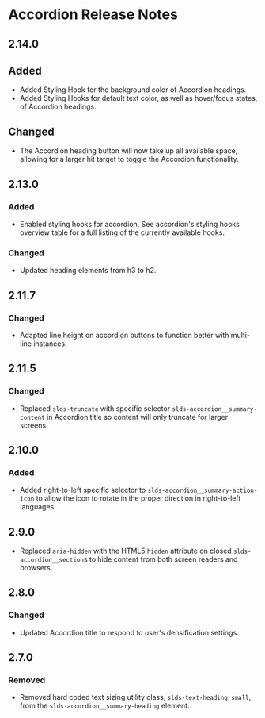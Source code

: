 <!-- Release notes authoring guidelines: http://keepachangelog.com/ -->

# Accordion Release Notes

<!-- ## [Unreleased] -->

## 2.14.0

## Added

- Added Styling Hook for the background color of Accordion headings.
- Added Styling Hooks for default text color, as well as hover/focus states, of Accordion headings.

## Changed

- The Accordion heading button will now take up all available space, allowing for a larger hit target to toggle the Accordion functionality.

## 2.13.0

### Added

- Enabled styling hooks for accordion. See accordion's styling hooks overview table for a full listing of the currently available hooks.

### Changed

- Updated heading elements from h3 to h2.

## 2.11.7

### Changed

- Adapted line height on accordion buttons to function better with multi-line instances.

## 2.11.5

### Changed

- Replaced `slds-truncate` with specific selector `slds-accordion__summary-content` in Accordion title so content will only truncate for larger screens.

## 2.10.0

### Added

- Added right-to-left specific selector to `slds-accordion__summary-action-icon` to allow the icon to rotate in the proper direction in right-to-left languages.

## 2.9.0

- Replaced `aria-hidden` with the HTML5 `hidden` attribute on closed `slds-accordion__section`s to hide content from both screen readers and browsers.

## 2.8.0

### Changed

- Updated Accordion title to respond to user's densification settings.

## 2.7.0

### Removed

- Removed hard coded text sizing utility class, `slds-text-heading_small`, from the `slds-accordion__summary-heading` element.
